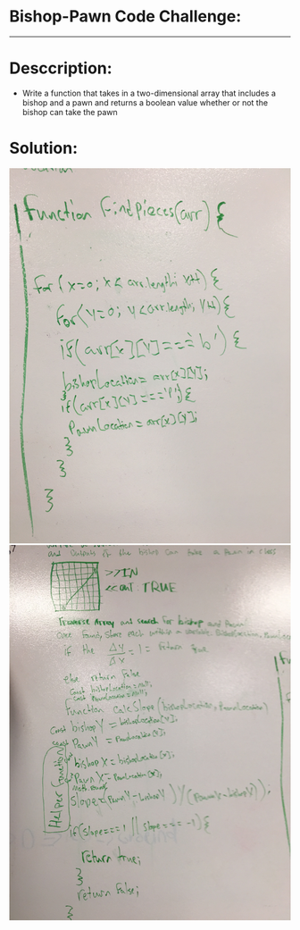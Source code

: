 # Bishop-Pawn Code Challenge:
___
# Desccription:
- Write a function that takes in a two-dimensional array that includes a bishop
and a pawn and returns a boolean value whether or not the bishop can take the pawn

# Solution:

![pic1](assets/whiteboardPic1.jpg)
![pic2](assets/whiteboardPic2.jpg)
